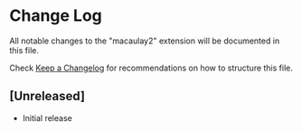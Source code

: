# Change Log

All notable changes to the "macaulay2" extension will be documented in this file.

Check [Keep a Changelog](http://keepachangelog.com/) for recommendations on how to structure this file.

## [Unreleased]

- Initial release